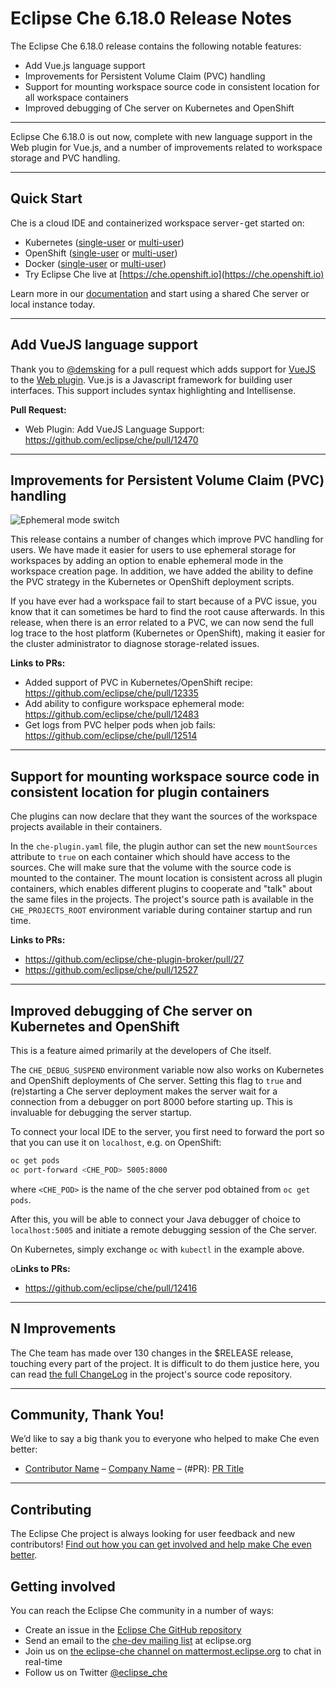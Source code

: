 # Eclipse Che 6.18.0 Release Notes

The Eclipse Che 6.18.0 release contains the following notable features:
 
* Add Vue.js language support
* Improvements for Persistent Volume Claim (PVC) handling
* Support for mounting workspace source code in consistent location for all workspace containers
* Improved debugging of Che server on Kubernetes and OpenShift

---

Eclipse Che 6.18.0 is out now, complete with new language support in the Web plugin for Vue.js,
and a number of improvements related to workspace storage and PVC handling.

---

## Quick Start

Che is a cloud IDE and containerized workspace server - get started on:

* Kubernetes ([single-user](https://www.eclipse.org/che/docs/kubernetes-single-user.html) or [multi-user](https://www.eclipse.org/che/docs/kubernetes-multi-user.html))
* OpenShift ([single-user](https://www.eclipse.org/che/docs/openshift-single-user.html) or [multi-user](https://www.eclipse.org/che/docs/openshift-multi-user.html))
* Docker ([single-user](https://www.eclipse.org/che/docs/docker-single-user.html) or [multi-user](https://www.eclipse.org/che/docs/docker-multi-user.html))
* Try Eclipse Che live at [https://che.openshift.io](https://che.openshift.io)

Learn more in our [documentation](https://www.eclipse.org/che/docs/infra-support.html) and start using a shared Che server or local instance today.

---

## Add VueJS language support

Thank you to [@demsking](https://github.com/demsking) for a pull
request which adds support for [VueJS](https://vuejs.org/) to the
[Web plugin](https://github.com/eclipse/che/tree/master/plugins/plugin-web).
Vue.js is a Javascript framework for building user interfaces. This support
includes syntax highlighting and Intellisense.

**Pull Request:**

* Web Plugin: Add VueJS Language Support: https://github.com/eclipse/che/pull/12470
---

## Improvements for Persistent Volume Claim (PVC) handling

![Ephemeral mode switch](https://user-images.githubusercontent.com/1611939/51479083-f50b4580-1d95-11e9-9eb7-0b0e3351cda8.png)

This release contains a number of changes which improve PVC handling for
users. We have made it easier for users to use ephemeral storage for
workspaces by adding an option to enable ephemeral mode in the workspace
creation page. In addition, we have added the ability to define the PVC
strategy in the Kubernetes or OpenShift deployment scripts.

If you have ever had a workspace fail to start because of a PVC issue, you
know that it can sometimes be hard to find the root cause afterwards. In
this release, when there is an error related to a PVC, we can now send the
full log trace to the host platform (Kubernetes or OpenShift), making it
easier for the cluster administrator to diagnose storage-related issues.

**Links to PRs:**

* Added support of PVC in Kubernetes/OpenShift recipe: https://github.com/eclipse/che/pull/12335
* Add ability to configure workspace ephemeral mode: https://github.com/eclipse/che/pull/12483
* Get logs from PVC helper pods when job fails: https://github.com/eclipse/che/pull/12514

---

## Support for mounting workspace source code in consistent location for plugin containers

Che plugins can now declare that they want the sources of the workspace projects available in their
containers.

In the `che-plugin.yaml` file, the plugin author can set the new `mountSources` attribute to `true` on
each container which should have access to the sources. Che will make sure that the volume with
the source code is mounted to the container. The mount location is consistent across all plugin
containers, which enables different plugins to cooperate and "talk" about the same files in the
projects. The project's source path is available in the `CHE_PROJECTS_ROOT` environment variable
during container startup and run time.

**Links to PRs:**

* https://github.com/eclipse/che-plugin-broker/pull/27
* https://github.com/eclipse/che/pull/12527

---

## Improved debugging of Che server on Kubernetes and OpenShift

This is a feature aimed primarily at the developers of Che itself.

The `CHE_DEBUG_SUSPEND` environment variable now also works on Kubernetes and OpenShift deployments
of Che server. Setting this flag to `true` and (re)starting a Che server deployment makes the server
wait for a connection from a debugger on port 8000 before starting up. This is invaluable for
debugging the server startup. 

To connect your local IDE to the server, you first need to forward the port so that you can use it
on `localhost`, e.g. on OpenShift:

```bash
oc get pods
oc port-forward <CHE_POD> 5005:8000

```

where `<CHE_POD>` is the name of the che server pod obtained from `oc get pods`.

After this, you will be able to connect your Java debugger of choice to `localhost:5005` and
initiate a remote debugging session of the Che server.

On Kubernetes, simply exchange `oc` with `kubectl` in the example above.

o**Links to PRs:**
* https://github.com/eclipse/che/pull/12416

---

## N Improvements

The Che team has made over 130 changes in the $RELEASE release, touching every part of the project. It is difficult to do them justice here, you can read [the full ChangeLog](https://github.com/eclipse/che/blob/master/CHANGELOG.md#6130-2018-10-24) in the project's source code repository.

---

## Community, Thank You!

We’d like to say a big thank you to everyone who helped to make Che even better:

* [Contributor Name](<PROFILE_URL>) – [Company Name](<COMPANY_URL>) – (#PR): [PR Title](<PR_URL>)

---

## Contributing

The Eclipse Che project is always looking for user feedback and new contributors! [Find out how you can get involved and help make Che even better](https://github.com/eclipse/che/blob/master/CONTRIBUTING.md).

## Getting involved

You can reach the Eclipse Che community in a number of ways:

* Create an issue in the [Eclipse Che GitHub repository](https://github.com/eclipse/che/)
* Send an email to the [che-dev mailing list](https://accounts.eclipse.org/mailing-list/che-dev) at eclipse.org
* Join us on [the eclipse-che channel on mattermost.eclipse.org](https://mattermost.eclipse.org/eclipse/channels/eclipse-che) to chat in real-time
* Follow us on Twitter [@eclipse_che](https://twitter.com/eclipse_che)

